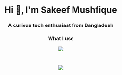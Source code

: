 <h1 align="center">Hi 👋, I'm Sakeef Mushfique</h1>
<h3 align="center">A curious tech enthusiast from Bangladesh</h3>

<h3 align="center">What I use</h3>
<p align="center">
<img src="https://skillicons.dev/icons?i=python,cpp,flask,git,github,neovim,sublime,pycharm,arch"/>
</p><br>

<p align="center">
<img src="https://github-readme-streak-stats.herokuapp.com?user=sakmus&theme=merko&date_format=M%5B%20Y%5D&mode=weekly"/>
</p>
